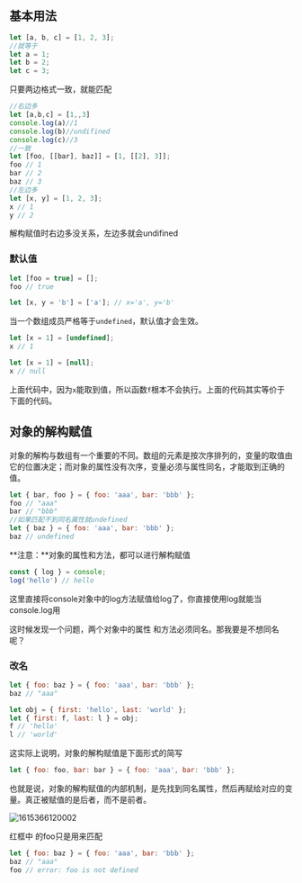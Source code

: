 ## 基本用法

```javascript
let [a, b, c] = [1, 2, 3];
//就等于
let a = 1;
let b = 2;
let c = 3;
```

只要两边格式一致，就能匹配

```javascript
//右边多
let [a,b,c] = [1,,3]
console.log(a)//1
console.log(b)//undifined
console.log(c)//3
//一致
let [foo, [[bar], baz]] = [1, [[2], 3]];
foo // 1
bar // 2
baz // 3
//左边多
let [x, y] = [1, 2, 3];
x // 1
y // 2
```

解构赋值时右边多没关系，左边多就会undifined

### 默认值



```javascript
let [foo = true] = [];
foo // true

let [x, y = 'b'] = ['a']; // x='a', y='b'
```
当一个数组成员严格等于`undefined`，默认值才会生效。

```javascript
let [x = 1] = [undefined];
x // 1

let [x = 1] = [null];
x // null
```

上面代码中，因为`x`能取到值，所以函数`f`根本不会执行。上面的代码其实等价于下面的代码。

## 对象的解构赋值

对象的解构与数组有一个重要的不同。数组的元素是按次序排列的，变量的取值由它的位置决定；而对象的属性没有次序，变量必须与属性同名，才能取到正确的值。

```javascript
let { bar, foo } = { foo: 'aaa', bar: 'bbb' };
foo // "aaa"
bar // "bbb"
//如果匹配不到同名属性就undefined
let { baz } = { foo: 'aaa', bar: 'bbb' };
baz // undefined
```

**注意：**对象的属性和方法，都可以进行解构赋值

```javascript
const { log } = console;
log('hello') // hello
```

这里直接将console对象中的log方法赋值给log了，你直接使用log就能当console.log用

这时候发现一个问题，两个对象中的属性 和方法必须同名。那我要是不想同名呢？

### 改名

```javascript
let { foo: baz } = { foo: 'aaa', bar: 'bbb' };
baz // "aaa"

let obj = { first: 'hello', last: 'world' };
let { first: f, last: l } = obj;
f // 'hello'
l // 'world'
```

这实际上说明，对象的解构赋值是下面形式的简写

```javascript
let { foo: foo, bar: bar } = { foo: 'aaa', bar: 'bbb' };
```

也就是说，对象的解构赋值的内部机制，是先找到同名属性，然后再赋给对应的变量。真正被赋值的是后者，而不是前者。

![1615366120002](C:\Users\LiJiong\AppData\Roaming\Typora\typora-user-images\1615366120002.png)

红框中 的foo只是用来匹配

```javascript
let { foo: baz } = { foo: 'aaa', bar: 'bbb' };
baz // "aaa"
foo // error: foo is not defined
```


